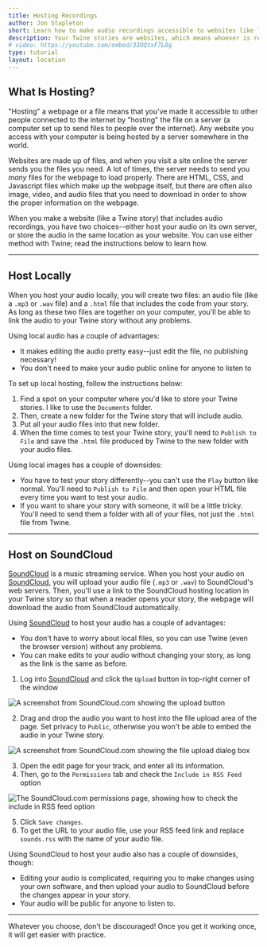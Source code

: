 ```yaml
---
title: Hosting Recordings
author: Jon Stapleton
short: Learn how to make audio recordings accessible to websites like Twine stories.
description: Your Twine stories are websites, which means whoever is reading them needs to download the whole story (including all its images, video, and audio) when they want to read it. In order for them to get access to audio you want to include in the story, you'll need to host that audio on a web server. This tutorial shows you how.
# video: https://youtube.com/embed/33OQtxF7L8g
type: tutorial
layout: location
---
```


## What Is Hosting?

"Hosting" a webpage or a file means that you've made it accessible to other people connected to the internet by "hosting" the file on a server (a computer set up to send files to people over the internet). Any website you access with your computer is being hosted by a server somewhere in the world.

Websites are made up of files, and when you visit a site online the server sends you the files you need. A lot of times, the server needs to send you *many* files for the webpage to load properly. There are HTML, CSS, and Javascript files which make up the webpage itself, but there are often also image, video, and audio files that you need to download in order to show the proper information on the webpage.

<!-- ![Diagram of a webpage loading assets from different servers](TODO:) -->

When you make a website (like a Twine story) that includes audio recordings, you have two choices--either host your audio on its own server, or store the audio in the same location as your website. You can use either method with Twine; read the instructions below to learn how.

---

## Host Locally

When you host your audio locally, you will create two files: an audio file (like a `.mp3` or `.wav` file) and a `.html` file that includes the code from your story. As long as these two files are together on your computer, you'll be able to link the audio to your Twine story without any problems.

<!-- ![A cartoon showing a webpage asking where an audio file is, and the audio file responding that it is right there](TODO:) -->

Using local audio has a couple of advantages:

* It makes editing the audio pretty easy--just edit the file, no publishing necessary!
* You don't need to make your audio public online for anyone to listen to

To set up local hosting, follow the instructions below:

1. Find a spot on your computer where you'd like to store your Twine stories. I like to use the `Documents` folder. 
2. Then, create a new folder for the Twine story that will include audio.
3. Put all your audio files into that new folder.
4. When the time comes to test your Twine story, you'll need to `Publish to File` and save the `.html` file produced by Twine to the new folder with your audio files. 

Using local images has a couple of downsides:

* You have to test your story differently--you can't use the `Play` button like normal. You'll need to `Publish to File` and then open your HTML file every time you want to test your audio.
* If you want to share your story with someone, it will be a little tricky. You'll need to send them a folder with all of your files, not just the `.html` file from Twine.

---

## Host on SoundCloud

[SoundCloud](https://soundcloud.com/) is a music streaming service. When you host your audio on [SoundCloud](https://soundcloud.com/), you will upload your audio file (`.mp3` or `.wav`) to SoundCloud's web servers. Then, you'll use a link to the SoundCloud hosting location in your Twine story so that when a reader opens your story, the webpage will download the audio from SoundCloud automatically.

<!-- ![A cartoon showing a webpage asking a server to send it an audio file, with the server responding--sure!](TODO:) -->

Using [SoundCloud](https://soundcloud.com/) to host your audio has a couple of advantages:

* You don't have to worry about local files, so you can use Twine (even the browser version) without any problems.
* You can make edits to your audio without changing your story, as long as the link is the same as before.

1. Log into [SoundCloud](https://soundcloud.com/) and click the `Upload` button in top-right corner of the window

![A screenshot from SoundCloud.com showing the upload button](/soundcloud-upload.png)

2. Drag and drop the audio you want to host into the file upload area of the page. Set privacy to `Public`, otherwise you won't be able to embed the audio in your Twine story.

![A screenshot from SoundCloud.com showing the file upload dialog box](/soundcloud-file-select.png)

3. Open the edit page for your track, and enter all its information.
4. Then, go to the `Permissions` tab and check the `Include in RSS Feed` option

![The SoundCloud.com permissions page, showing how to check the include in RSS feed option](/soundcloud-rss.gif)

5. Click `Save changes`.
6. To get the URL to your audio file, use your RSS feed link and replace `sounds.rss` with the name of your audio file.
<!-- TODO: test this out -->

Using SoundCloud to host your audio also has a couple of downsides, though:

* Editing your audio is complicated, requiring you to make changes using your own software, and then upload your audio to SoundCloud before the changes appear in your story.
* Your audio will be public for anyone to listen to.

---

Whatever you choose, don't be discouraged! Once you get it working once, it will get easier with practice.